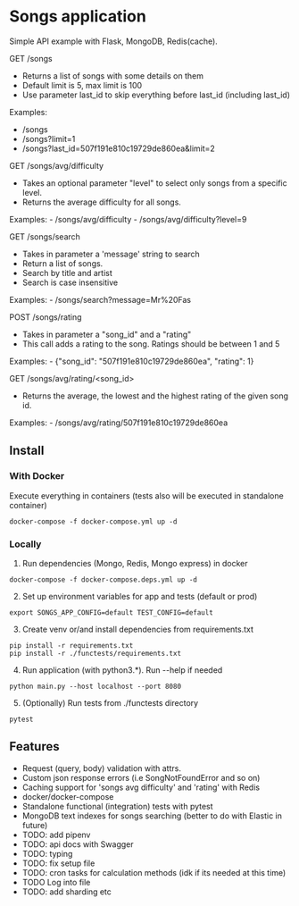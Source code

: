 # Songs application
Simple API example with Flask, MongoDB, Redis(cache). 

GET /songs
  - Returns a list of songs with some details on them
  - Default limit is 5, max limit is 100
  - Use parameter last_id to skip everything before last_id (including last_id)
  
 Examples: 
   - /songs
   - /songs?limit=1
   - /songs?last_id=507f191e810c19729de860ea&limit=2

GET /songs/avg/difficulty
  - Takes an optional parameter "level" to select only songs from a specific level.
  - Returns the average difficulty for all songs.
  
  Examples:
    - /songs/avg/difficulty
    - /songs/avg/difficulty?level=9

GET /songs/search
  - Takes in parameter a 'message' string to search
  - Return a list of songs.
  - Search by title and artist
  - Search is case insensitive
  
  Examples:
    - /songs/search?message=Mr%20Fas

POST /songs/rating
  - Takes in parameter a "song_id" and a "rating"
  - This call adds a rating to the song. Ratings should be between 1 and 5
  
  Examples:
    - {"song_id": "507f191e810c19729de860ea", "rating": 1}
     

GET /songs/avg/rating/<song_id>
  - Returns the average, the lowest and the highest rating of the given song id.
  
  Examples:
    - /songs/avg/rating/507f191e810c19729de860ea

## Install

### With Docker
Execute everything in containers (tests also will be executed in standalone container)

``` 
docker-compose -f docker-compose.yml up -d 
```

### Locally
1. Run dependencies (Mongo, Redis, Mongo express) in docker

```
docker-compose -f docker-compose.deps.yml up -d 
```
2. Set up environment variables for app and tests (default or prod)

```
export SONGS_APP_CONFIG=default TEST_CONFIG=default
```

3. Create venv or/and install dependencies from requirements.txt

```
pip install -r requirements.txt
pip install -r ./functests/requirements.txt
```
4. Run application (with python3.*). Run --help if needed

```
python main.py --host localhost --port 8080
```
5. (Optionally) Run tests from ./functests directory

```
pytest
```

## Features
- Request (query, body) validation with attrs.
- Custom json response errors (i.e SongNotFoundError and so on)
- Caching support for 'songs avg difficulty' and 'rating' with Redis
- docker/docker-compose
- Standalone functional (integration) tests with pytest
- MongoDB text indexes for songs searching (better to do with Elastic in future)
- TODO: add pipenv
- TODO: api docs with Swagger
- TODO: typing
- TODO: fix setup file
- TODO: cron tasks for calculation methods (idk if its needed at this time)
- TODO Log into file
- TODO: add sharding etc